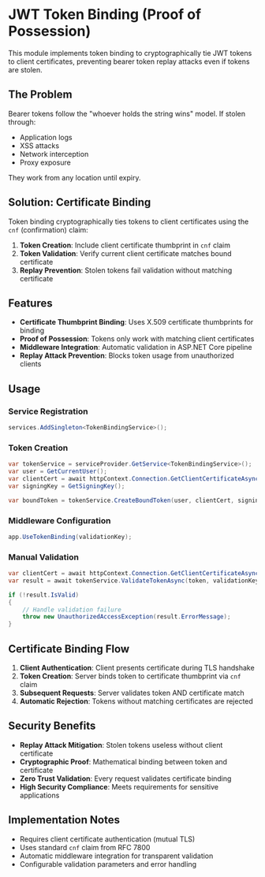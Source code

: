 # JWT Token Binding (Proof of Possession)

This module implements token binding to cryptographically tie JWT tokens to client certificates, preventing bearer token replay attacks even if tokens are stolen.

## The Problem

Bearer tokens follow the "whoever holds the string wins" model. If stolen through:
- Application logs
- XSS attacks  
- Network interception
- Proxy exposure

They work from any location until expiry.

## Solution: Certificate Binding

Token binding cryptographically ties tokens to client certificates using the `cnf` (confirmation) claim:

1. **Token Creation**: Include client certificate thumbprint in `cnf` claim
2. **Token Validation**: Verify current client certificate matches bound certificate
3. **Replay Prevention**: Stolen tokens fail validation without matching certificate

## Features

- **Certificate Thumbprint Binding**: Uses X.509 certificate thumbprints for binding
- **Proof of Possession**: Tokens only work with matching client certificates
- **Middleware Integration**: Automatic validation in ASP.NET Core pipeline
- **Replay Attack Prevention**: Blocks token usage from unauthorized clients

## Usage

### Service Registration

```csharp
services.AddSingleton<TokenBindingService>();
```

### Token Creation

```csharp
var tokenService = serviceProvider.GetService<TokenBindingService>();
var user = GetCurrentUser();
var clientCert = await httpContext.Connection.GetClientCertificateAsync();
var signingKey = GetSigningKey();

var boundToken = tokenService.CreateBoundToken(user, clientCert, signingKey);
```

### Middleware Configuration

```csharp
app.UseTokenBinding(validationKey);
```

### Manual Validation

```csharp
var clientCert = await httpContext.Connection.GetClientCertificateAsync();
var result = await tokenService.ValidateTokenAsync(token, validationKey, clientCert);

if (!result.IsValid)
{
    // Handle validation failure
    throw new UnauthorizedAccessException(result.ErrorMessage);
}
```

## Certificate Binding Flow

1. **Client Authentication**: Client presents certificate during TLS handshake
2. **Token Creation**: Server binds token to certificate thumbprint via `cnf` claim
3. **Subsequent Requests**: Server validates token AND certificate match
4. **Automatic Rejection**: Tokens without matching certificates are rejected

## Security Benefits

- **Replay Attack Mitigation**: Stolen tokens useless without client certificate
- **Cryptographic Proof**: Mathematical binding between token and certificate
- **Zero Trust Validation**: Every request validates certificate binding
- **High Security Compliance**: Meets requirements for sensitive applications

## Implementation Notes

- Requires client certificate authentication (mutual TLS)
- Uses standard `cnf` claim from RFC 7800
- Automatic middleware integration for transparent validation
- Configurable validation parameters and error handling